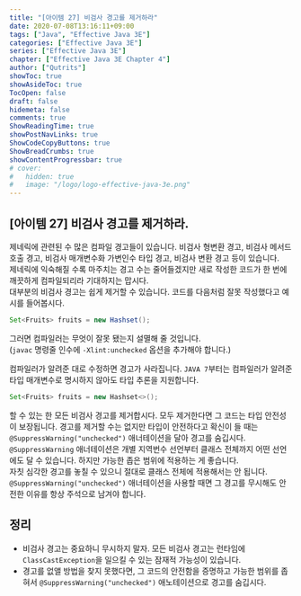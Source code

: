 ```yaml
---
title: "[아이템 27] 비검사 경고를 제거하라"
date: 2020-07-08T13:16:11+09:00
tags: ["Java", "Effective Java 3E"]
categories: ["Effective Java 3E"]
series: ["Effective Java 3E"]
chapter: ["Effective Java 3E Chapter 4"]
author: ["Qutrits"]
showToc: true
showAsideToc: true
TocOpen: false
draft: false
hidemeta: false
comments: true
ShowReadingTime: true
showPostNavLinks: true
ShowCodeCopyButtons: true
ShowBreadCrumbs: true
showContentProgressbar: true
# cover:
#   hidden: true
#   image: "/logo/logo-effective-java-3e.png"
---
```

## [아이템 27] 비검사 경고를 제거하라.

제네릭에 관련된 수 많은 컴파일 경고들이 있습니다. 비검사 형변환 경고, 비검사 메서드 호출 경고, 비검사 매개변수화 가변인수 타입 경고, 비검사 변환 경고 등이 있습니다.   
제네릭에 익숙해질 수록 마주치는 경고 수는 줄어들겠지만 새로 작성한 코드가 한 번에 깨끗하게 컴파일되리라 기대하지는 맙시다.   
대부분의 비검사 경고는 쉽게 제거할 수 있습니다. 코드를 다음처럼 잘못 작성했다고 예시를 들어봅시다.

``` java
Set<Fruits> fruits = new Hashset();
```

그러면 컴파일러는 무엇이 잘못 됐는지 설멸해 줄 것입니다.   
(`javac` 명령줄 인수에 `-Xlint:unchecked` 옵션을 추가해야 합니다.)
   
컴파일러가 알려준 대로 수정하면 경고가 사라집니다. `JAVA 7`부터는 컴파일러가 알려준 타입 매개변수로 명시하지 않아도 타입 추론을 지원합니다.

``` java
Set<Fruits> fruits = new Hashset<>();
```

할 수 있는 한 모든 비검사 경고를 제거합시다. 모두 제거한다면 그 코드는 타입 안전성이 보장됩니다. 경고를 제거할 수는 없지만 타입이 안전하다고 확신이 들 때는 `@SuppressWarning("unchecked")` 애너테이션을 달아 경고를 숨깁시다. `@SuppressWarning` 애너테이션은 개별 지역번수 선언부터 클래스 전체까지 어떤 선언에도 달 수 있습니다. 하지만 가능한 좁은 범위에 적용하는 게 좋습니다.   
자칫 심각한 경고를 놓칠 수 있으니 절대로 클래스 전체에 적용해서는 안 됩니다. `@SuppressWarning("unchecked")` 애너테이션을 사용할 때면 그 경고를 무시해도 안전한 이유를 항상 주석으로 남겨야 합니다.

## 정리
- 비검사 경고는 중요하니 무시하지 말자. 모든 비검사 경고는 런타임에 `ClassCastException`을 일으킬 수 있는 잠재적 가능성이 있습니다.
- 경고를 없앨 방법을 찾지 못했다면, 그 코드의 안전함을 증명하고 가능한 범위를 좁혀서 `@SuppressWarning("unchecked")` 애노테이션으로 경고를 숨깁시다.